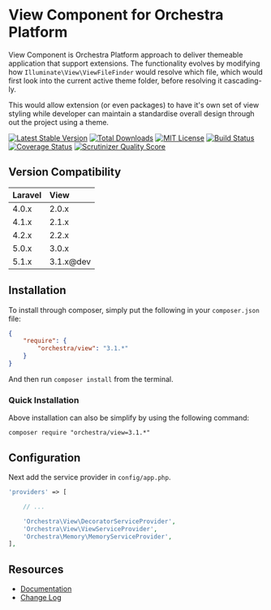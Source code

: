 View Component for Orchestra Platform
==============

View Component is Orchestra Platform approach to deliver themeable application that support extensions. The functionality evolves by modifying how `Illuminate\View\ViewFileFinder` would resolve which file, which would first look into the current active theme folder, before resolving it cascading-ly.

This would allow extension (or even packages) to have it's own set of view styling while developer can maintain a standardise overall design through out the project using a theme.

[![Latest Stable Version](https://img.shields.io/github/release/orchestral/view.svg?style=flat)](https://packagist.org/packages/orchestra/view)
[![Total Downloads](https://img.shields.io/packagist/dt/orchestra/view.svg?style=flat)](https://packagist.org/packages/orchestra/view)
[![MIT License](https://img.shields.io/packagist/l/orchestra/view.svg?style=flat)](https://packagist.org/packages/orchestra/view)
[![Build Status](https://img.shields.io/travis/orchestral/view/master.svg?style=flat)](https://travis-ci.org/orchestral/view)
[![Coverage Status](https://img.shields.io/coveralls/orchestral/view/master.svg?style=flat)](https://coveralls.io/r/orchestral/view?branch=master)
[![Scrutinizer Quality Score](https://img.shields.io/scrutinizer/g/orchestral/view/master.svg?style=flat)](https://scrutinizer-ci.com/g/orchestral/view/)

## Version Compatibility

Laravel    | View
:----------|:----------
 4.0.x     | 2.0.x
 4.1.x     | 2.1.x
 4.2.x     | 2.2.x
 5.0.x     | 3.0.x
 5.1.x     | 3.1.x@dev

## Installation

To install through composer, simply put the following in your `composer.json` file:

```json
{
	"require": {
		"orchestra/view": "3.1.*"
	}
}
```

And then run `composer install` from the terminal.

### Quick Installation

Above installation can also be simplify by using the following command:

    composer require "orchestra/view=3.1.*"

## Configuration

Next add the service provider in `config/app.php`.

```php
'providers' => [

	// ...

	'Orchestra\View\DecoratorServiceProvider',
	'Orchestra\View\ViewServiceProvider',
	'Orchestra\Memory\MemoryServiceProvider',
],
```

## Resources

* [Documentation](http://orchestraplatform.com/docs/latest/components/view)
* [Change Log](http://orchestraplatform.com/docs/latest/components/view/changes#v3-1)
